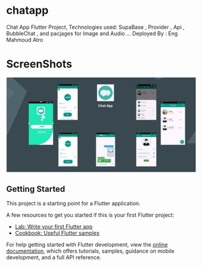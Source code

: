 # chatapp

Chat App Flutter Project, 
Technologies used: SupaBase , Provider , Api , BubbleChat , and pacjages for Image and Audio
...
Deployed By : Eng Mahmoud Atro

# ScreenShots
![Page Screen](screenshots/screen1.jpg)

## Getting Started

This project is a starting point for a Flutter application.

A few resources to get you started if this is your first Flutter project:

- [Lab: Write your first Flutter app](https://docs.flutter.dev/get-started/codelab)
- [Cookbook: Useful Flutter samples](https://docs.flutter.dev/cookbook)

For help getting started with Flutter development, view the
[online documentation](https://docs.flutter.dev/), which offers tutorials,
samples, guidance on mobile development, and a full API reference.
